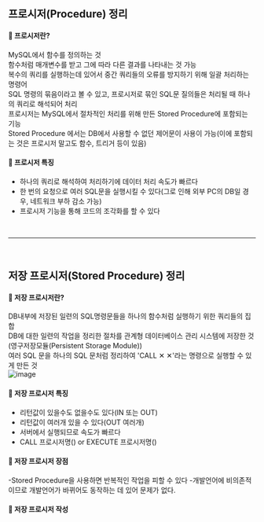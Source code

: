 ## 프로시저(Procedure) 정리
#### 💊 프로시저란?<br/>
MySQL에서 함수를 정의하는 것<br/>
함수처럼 매개변수를 받고 그에 따라 다른 결과를 나타내는 것 가능<br/>
복수의 쿼리를 실행하는데 있어서 중간 쿼리들의 오류를 방지하기 위해 일괄 처리하는 명령어<br/>
SQL 명령의 묶음이라고 볼 수 있고, 프로시저로 묶인 SQL문 질의들은 처리될 때 하나의 쿼리로 해석되어 처리<br/>
프로시저는 MySQL에서 절차적인 처리를 위해 만든 Stored Procedure에 포함되는 기능<br/>
Stored Procedure 에서는 DB에서 사용할 수 없던 제어문이 사용이 가능(이에 포함되는 것은 프로시저 말고도 함수, 트리거 등이 있음)<br/>

#### 💊 프로시저 특징<br/>
- 하나의 쿼리로 해석하여 처리하기에 데이터 처리 속도가 빠르다
- 한 번의 요청으로 여러 SQL문을 실행시킬 수 있다(그로 인해 외부 PC의 DB일 경우, 네트워크 부하 감소 가능)
- 프로시저 기능을 통해 코드의 조각화를 할 수 있다
<br/>

------------------------------------------------

<br/>

## 저장 프로시저(Stored Procedure) 정리
#### 💊 저장 프로시저란?<br/>
DB내부에 저장된 일련의 SQL명령문들을 하나의 함수처럼 실행하기 위한 쿼리들의 집합<br/>
DB에 대한 일련의 작업을 정리한 절차를 관계형 데이터베이스 관리 시스템에 저장한 것(영구저장모듈(Persistent Storage Module))<br/>
여러 SQL 문을 하나의 SQL 문처럼 정리하여 'CALL ✕ ✕'라는 명령으로 실행할 수 있게 만든 것<br/>
![image](https://user-images.githubusercontent.com/77951868/127436812-e7a8cea0-e627-4985-9d91-7bc28f52d804.png)<br/>

#### 💊 저장 프로시저 특징<br/>
- 리턴값이 있을수도 없을수도 있다(IN 또는 OUT)
- 리턴값이 여러개 있을 수 있다(OUT 여러개)
- 서버에서 실행되므로 속도가 빠르다
- CALL 프로시저명() or EXECUTE 프로시저명()

#### 💊 저장 프로시저 장점<br/>
-Stored Procedure을 사용하면 반복적인 작업을 피할 수 있다
-개발언어에 비의존적이므로 개발언어가 바뀌어도 동작하는 데 있어 문제가 없다.

#### 💊 저장 프로시저 작성<br/>

